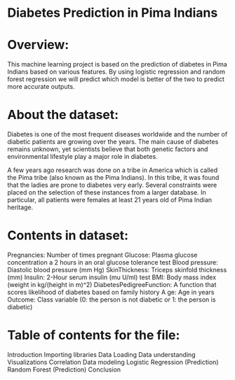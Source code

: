 # Diabetes Prediction in Pima Indians

# Overview:
This machine learning project is based on the prediction of diabetes in Pima Indians based on various features. By using logistic regression and random forest regression we will predict which model is better of the two to predict more accurate outputs.

# About the dataset:
Diabetes is one of the most frequent diseases worldwide and the number of diabetic patients are growing over the years. The main cause of diabetes remains unknown, yet scientists believe that both genetic factors and environmental lifestyle play a major role in diabetes.

A few years ago research was done on a tribe in America which is called the Pima tribe (also known as the Pima Indians). In this tribe, it was found that the ladies are prone to diabetes very early. Several constraints were placed on the selection of these instances from a larger database. In particular, all patients were females at least 21 years old of Pima Indian heritage.


# Contents in dataset:
Pregnancies: Number of times pregnant
Glucose: Plasma glucose concentration a 2 hours in an oral glucose tolerance test
Blood pressure: Diastolic blood pressure (mm Hg)
SkinThickness: Triceps skinfold thickness (mm)
Insulin: 2-Hour serum insulin (mu U/ml) test
BMI: Body mass index (weight in kg/(height in m)^2)
DiabetesPedigreeFunction: A function that scores likelihood of diabetes based on family history
A ge: Age in years
Outcome: Class variable (0: the person is not diabetic or 1: the person is diabetic)


# Table of contents for the file:
Introduction
Importing libraries
Data Loading
Data understanding
Visualizations
Correlation
Data modeling
Logistic Regression (Prediction)
Random Forest (Prediction)
Conclusion
